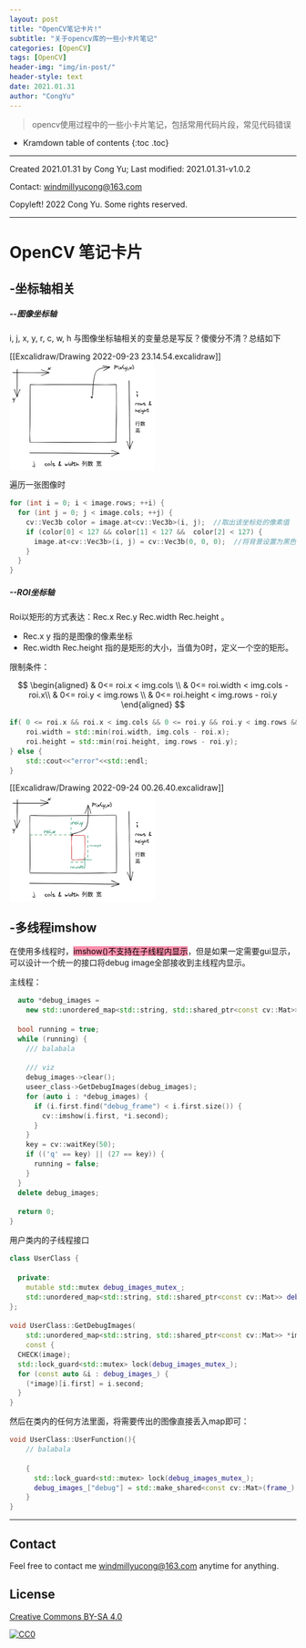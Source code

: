 ```yaml
---
layout: post
title: "OpenCV笔记卡片!"
subtitle: "关于opencv库的一些小卡片笔记"
categories: [OpenCV]
tags: [OpenCV]
header-img: "img/in-post/"
header-style: text
date: 2021.01.31
author: "CongYu"
---
```


>  opencv使用过程中的一些小卡片笔记，包括常用代码片段，常见代码错误

* Kramdown table of contents
{:toc .toc}

----

Created 2021.01.31 by Cong Yu; Last modified: 2021.01.31-v1.0.2

Contact: [windmillyucong@163.com](mailto:windmillyucong@163.com)

Copyleft! 2022 Cong Yu. Some rights reserved.

----

# OpenCV 笔记卡片

## -坐标轴相关

##### --图像坐标轴

i, j, x, y, r, c, w, h 与图像坐标轴相关的变量总是写反？傻傻分不清？总结如下

[[Excalidraw/Drawing 2022-09-23 23.14.54.excalidraw]]
<img src="https://raw.githubusercontent.com/YuYuCong/YuYuCong.github.io/master/_posts/Excalidraw/Drawing%202022-09-23%2023.14.54.excalidraw.png" alt="img" style="zoom:50%;" align='center' text ="home-congyu2.png"/>


遍历一张图像时

```c++
for (int i = 0; i < image.rows; ++i) {  
  for (int j = 0; j < image.cols; ++j) {  
    cv::Vec3b color = image.at<cv::Vec3b>(i, j);  //取出该坐标处的像素值  
    if (color[0] < 127 && color[1] < 127 &&  color[2] < 127) {  
      image.at<cv::Vec3b>(i, j) = cv::Vec3b(0, 0, 0);  //将背景设置为黑色  
    }
  }
}
```


##### --ROI坐标轴

Roi以矩形的方式表达：Rec.x  Rec.y  Rec.width  Rec.height 。

- Rec.x y 指的是图像的像素坐标
- Rec.width  Rec.height  指的是矩形的大小，当值为0时，定义一个空的矩形。

限制条件：

$$
\begin{aligned}
& 0<= roi.x < img.cols \\
& 0<= roi.width < img.cols - roi.x\\
& 0<= roi.y < img.rows \\
& 0<= roi.height < img.rows - roi.y
\end{aligned}
$$

```c++
if( 0 <= roi.x && roi.x < img.cols && 0 <= roi.y && roi.y < img.rows && 0 < roi.width && 0 < roi.height ) {
    roi.width = std::min(roi.width, img.cols - roi.x);
    roi.height = std::min(roi.height, img.rows - roi.y);
} else {
    std::cout<<"error"<<std::endl;
}
```

[[Excalidraw/Drawing 2022-09-24 00.26.40.excalidraw]]
<img src="https://raw.githubusercontent.com/YuYuCong/YuYuCong.github.io/master/_posts/Excalidraw/Drawing%202022-09-24%2000.26.40.excalidraw.png" alt="img" style="zoom:50%;" align='center' text ="home-congyu2.png"/>


## -多线程imshow

在使用多线程时，<mark style="background: #FF5582A6;">imshow()不支持在子线程内显示</mark>，但是如果一定需要gui显示，可以设计一个统一的接口将debug image全部接收到主线程内显示。

主线程：

```c++
  auto *debug_images =  
    new std::unordered_map<std::string, std::shared_ptr<const cv::Mat>>();

  bool running = true;  
  while (running) {
	/// balabala

    /// viz
    debug_images->clear();
    useer_class->GetDebugImages(debug_images);
    for (auto i : *debug_images) {  
      if (i.first.find("debug_frame") < i.first.size()) {  
        cv::imshow(i.first, *i.second);  
      }  
    }  
    key = cv::waitKey(50);  
    if (('q' == key) || (27 == key)) {  
      running = false;  
    }  
  }
  delete debug_images;
  
  return 0;  
}
```

用户类内的子线程接口

```c++
class UserClass { 

  private:
	mutable std::mutex debug_images_mutex_;  
	std::unordered_map<std::string, std::shared_ptr<const cv::Mat>> debug_images_;
};

void UserClass::GetDebugImages(  
    std::unordered_map<std::string, std::shared_ptr<const cv::Mat>> *image)  
    const {  
  CHECK(image);  
  std::lock_guard<std::mutex> lock(debug_images_mutex_);  
  for (const auto &i : debug_images_) {  
    (*image)[i.first] = i.second;  
  }  
}
```

然后在类内的任何方法里面，将需要传出的图像直接丢入map即可：

```c++
void UserClass::UserFunction(){
	// balabala

	{  
	  std::lock_guard<std::mutex> lock(debug_images_mutex_);  
	  debug_images_["debug"] = std::make_shared<const cv::Mat>(frame_);
	}
}
```




------

## Contact

Feel free to contact me [windmillyucong@163.com](mailto:windmillyucong@163.com) anytime for anything.


## License

[Creative Commons BY-SA 4.0](http://creativecommons.org/licenses/by-sa/4.0/)

[![CC0](http://i.creativecommons.org/p/zero/1.0/88x31.png)](http://creativecommons.org/publicdomain/zero/1.0/)



